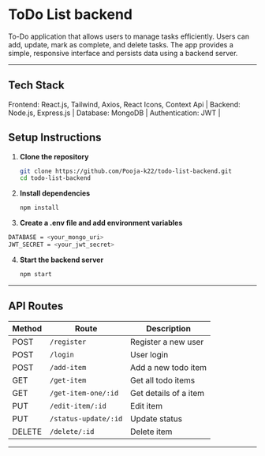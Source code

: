 # ToDo List backend

To-Do application that allows users to manage tasks efficiently. Users can add, update, mark as complete, and delete tasks. The app provides a simple, responsive interface and persists data using a backend server.

---

## Tech Stack

Frontend: React.js, Tailwind, Axios, React Icons, Context Api |
Backend: Node.js, Express.js |
Database:  MongoDB |
Authentication: JWT  |

## Setup Instructions

1. **Clone the repository**
   ```sh
   git clone https://github.com/Pooja-k22/todo-list-backend.git
   cd todo-list-backend
   ```

2. **Install dependencies**
   ```sh
   npm install
   ```

3. **Create a .env file and add environment variables**

 ```sh
 DATABASE = <your_mongo_uri>
 JWT_SECRET = <your_jwt_secret>
   ```

4. **Start the backend server**
   ```sh
   npm start
   ```


   
  


---

## API Routes

| Method | Route                      | Description               |
|--------|----------------------------|----------------------------|
| POST   | `/register`                | Register a new user        |
| POST   | `/login`                   | User login                 |
| POST   | `/add-item`                | Add a new todo item        |
| GET    | `/get-item`                | Get all todo items         |
| GET    | `/get-item-one/:id`        | Get details of a item      |
| PUT    | `/edit-item/:id`           | Edit item                  |
| PUT    | `/status-update/:id`       | Update status              |
| DELETE | `/delete/:id`              | Delete item                |
---



